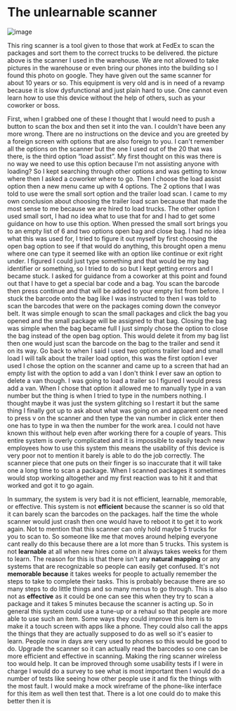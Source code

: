 
# The unlearnable scanner

![image](https://user-images.githubusercontent.com/98436821/168862185-35ee4972-78ff-4b1e-b8b6-3df66e590615.png)

<p>This ring scanner is a tool given to those that work at FedEx to scan the packages and sort them to the correct trucks to be delivered. the picture above is the scanner I used in the warehouse. We are not allowed to take pictures in the warehouse or even bring our phones into the building so I found this photo on google. They have given out the same scanner for about 10 years or so. This equipment is very old and is in need of a revamp because it is slow dysfunctional and just plain hard to use. One cannot even learn how to use this device without the help of others, such as your coworker or boss. 
	<p>First, when I grabbed one of these I thought that I would need to push a button to scan the box and then set it into the van. I couldn't have been any more wrong. There are no instructions on the device and you are greeted by a foreign screen with options that are also foreign to you. I can't remember all the options on the scanner but the one I used out of the 20 that was there, is the third option “load assist”. My first thought on this was there is no way we need to use this option because I'm not assisting anyone with loading? So I kept searching through other options and was getting to know where then I asked a coworker where to go. Then I choose the load assist option then a new menu came up with 4 options. The 2 options that I was told to use were the small sort option and the trailer load scan. I came to my own conclusion about choosing the trailer load scan because that made the most sense to me because we are hired to load trucks. The other option I used small sort, I had no idea what to use that for and I had to get some guidance on how to use this option. When pressed the small sort brings you to an empty list of 6 and two options open bag and close bag. I had no idea what this was used for, I tried to figure it out myself by first choosing the open bag option to see if that would do anything, this brought open a menu where one can type it seemed like with an option like continue or exit right under. I figured I could just type something and that would be my bag identifier or something, so I tried to do so but I kept getting errors and I became stuck. I asked for guidance from a coworker at this point and found out that I have to get a special bar code and a bag. You scan the barcode then press continue and that will be added to your empty list from before. I stuck the barcode onto the bag like I was instructed to then I was told to scan the barcodes that were on the packages coming down the conveyor belt. It was simple enough to scan the small packages and click the bag you opened and the small package will be assigned to that bag. Closing the bag was simple when the bag became full I just simply chose the option to close the bag instead of the open bag option. This would delete it from my bag list then one would just scan the barcode on the bag to the trailer and send it on its way. Go back to when I said I used two options trailer load and small load I will talk about the trailer load option, this was the first option I ever used I chose the option on the scanner and came up to a screen that had an empty list with the option to add a van I don't think I ever saw an option to delete a van though. I was going to load a trailer so I figured I would press add a van. When I chose that option it allowed me to manually type in a van number but the thing is when I tried to type in the numbers nothing. I thought maybe it was just the system glitching so I restart it but the same thing I finally got up to ask about what was going on and apparent one need to press v on the scanner and then type the van number in click enter then one has to type in wa then the number for the work area. I could not have known this without help even after working there for a couple of years. This entire system is overly complicated and it is impossible to easily teach new employees how to use this system this means the usability of this device is very poor not to mention it barely is able to do the job correctly. The scanner piece that one puts on their finger is so inaccurate that it will take one a long time to scan a package. When I scanned packages it sometimes would stop working altogether and my first reaction was to hit it and that worked and got it to go again.

In summary, the system is very bad it is not efficient, learnable, memorable, or effective. This system is not **efficient** because the scanner is so old that it can barely scan the barcodes on the packages. half the time the whole scanner would just crash then one would have to reboot it to get it to work again. Not to mention that this scanner can only hold maybe 5 trucks for you to scan to. So someone like me that moves around helping everyone cant really do this because there are a lot more than 5 trucks. This system is not **learnable** at all when new hires come on it always takes weeks for them to learn. The reason for this is that there isn't any **natural mapping** or any systems that are recognizable so people can easily get confused. It's not **memorable because** it takes weeks for people to actually remember the steps to take to complete their tasks. This is probably because there are so many steps to do little things and so many menus to go through. This is also not as **effective** as it could be one can see this when they try to scan a package and it takes 5 minutes because the scanner is acting up. So in general this system could use a tune-up or a rehaul so that people are more able to use such an item. Some ways they could improve this item is to make it a touch screen with apps like a phone. They could also call the apps the things that they are actually supposed to do as well so it's easier to learn. People now in days are very used to phones so this would be good to do. Upgrade the scanner so it can actually read the barcodes so one can be more efficient and effective in scanning. Making the ring scanner wireless too would help. It can be improved through some usability tests if I were in charge I would do a survey to see what is most important then I would do a number of tests like seeing how other people use it and fix the things with the most fault. I would make a mock wireframe of the phone-like interface for this item as well then test that. There is a lot one could do to make this better then it is 
